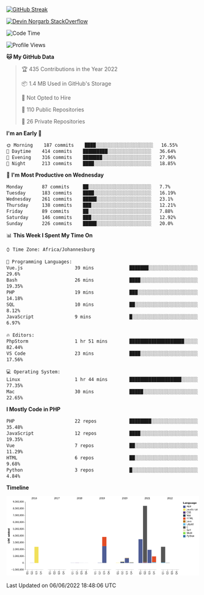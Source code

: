 
[![GitHub Streak](http://github-readme-streak-stats.herokuapp.com?user=DevinNorgarb&date_format=M%20j%5B%2C%20Y%5D)](https://git.io/streak-stats)


[![Devin Norgarb StackOverflow](https://github-readme-stackoverflow.vercel.app/?userID=4993755)](https://stackoverflow.com/users/4993755/devin-norgarb)

<!--START_SECTION:waka-->
![Code Time](http://img.shields.io/badge/Code%20Time-0%20secs-blue)

![Profile Views](http://img.shields.io/badge/Profile%20Views-0-blue)

**🐱 My GitHub Data** 

> 🏆 435 Contributions in the Year 2022
 > 
> 📦 1.4 MB Used in GitHub's Storage 
 > 
> 🚫 Not Opted to Hire
 > 
> 📜 110 Public Repositories 
 > 
> 🔑 26 Private Repositories  
 > 
**I'm an Early 🐤** 

```text
🌞 Morning    187 commits    ████░░░░░░░░░░░░░░░░░░░░░   16.55% 
🌆 Daytime    414 commits    █████████░░░░░░░░░░░░░░░░   36.64% 
🌃 Evening    316 commits    ███████░░░░░░░░░░░░░░░░░░   27.96% 
🌙 Night      213 commits    ████░░░░░░░░░░░░░░░░░░░░░   18.85%

```
📅 **I'm Most Productive on Wednesday** 

```text
Monday       87 commits     ██░░░░░░░░░░░░░░░░░░░░░░░   7.7% 
Tuesday      183 commits    ████░░░░░░░░░░░░░░░░░░░░░   16.19% 
Wednesday    261 commits    █████░░░░░░░░░░░░░░░░░░░░   23.1% 
Thursday     138 commits    ███░░░░░░░░░░░░░░░░░░░░░░   12.21% 
Friday       89 commits     ██░░░░░░░░░░░░░░░░░░░░░░░   7.88% 
Saturday     146 commits    ███░░░░░░░░░░░░░░░░░░░░░░   12.92% 
Sunday       226 commits    █████░░░░░░░░░░░░░░░░░░░░   20.0%

```


📊 **This Week I Spent My Time On** 

```text
⌚︎ Time Zone: Africa/Johannesburg

💬 Programming Languages: 
Vue.js                   39 mins             ███████░░░░░░░░░░░░░░░░░░   29.6% 
Bash                     26 mins             ████░░░░░░░░░░░░░░░░░░░░░   19.35% 
PHP                      19 mins             ███░░░░░░░░░░░░░░░░░░░░░░   14.18% 
SQL                      10 mins             ██░░░░░░░░░░░░░░░░░░░░░░░   8.12% 
JavaScript               9 mins              █░░░░░░░░░░░░░░░░░░░░░░░░   6.97%

🔥 Editors: 
PhpStorm                 1 hr 51 mins        ████████████████████░░░░░   82.44% 
VS Code                  23 mins             ████░░░░░░░░░░░░░░░░░░░░░   17.56%

💻 Operating System: 
Linux                    1 hr 44 mins        ███████████████████░░░░░░   77.35% 
Mac                      30 mins             █████░░░░░░░░░░░░░░░░░░░░   22.65%

```

**I Mostly Code in PHP** 

```text
PHP                      22 repos            ████████░░░░░░░░░░░░░░░░░   35.48% 
JavaScript               12 repos            ████░░░░░░░░░░░░░░░░░░░░░   19.35% 
Vue                      7 repos             ██░░░░░░░░░░░░░░░░░░░░░░░   11.29% 
HTML                     6 repos             ██░░░░░░░░░░░░░░░░░░░░░░░   9.68% 
Python                   3 repos             █░░░░░░░░░░░░░░░░░░░░░░░░   4.84%

```


**Timeline**

![Chart not found](https://raw.githubusercontent.com/DevinNorgarb/DevinNorgarb/main/charts/bar_graph.png) 


 Last Updated on 06/06/2022 18:48:06 UTC
<!--END_SECTION:waka-->

